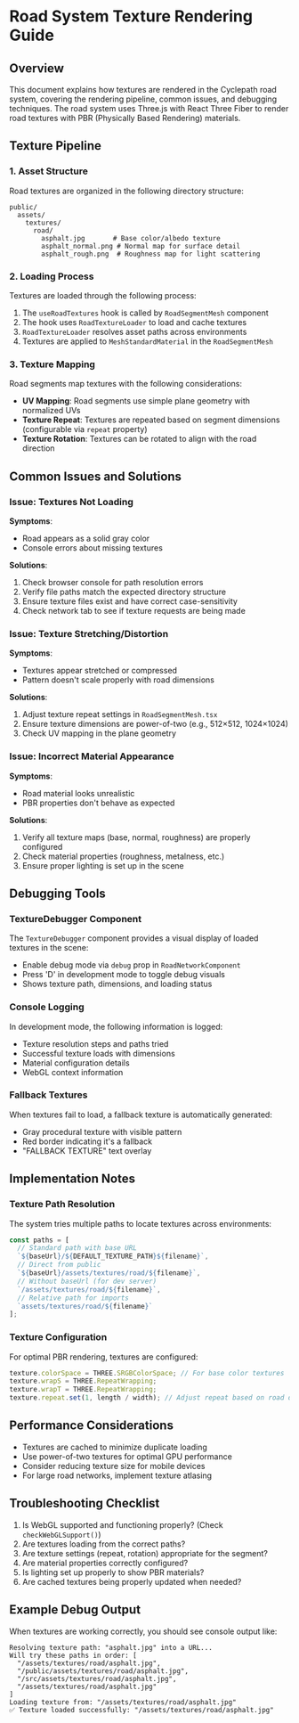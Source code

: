 # Road System Texture Rendering Guide

## Overview

This document explains how textures are rendered in the Cyclepath road system, covering the rendering pipeline, common issues, and debugging techniques. The road system uses Three.js with React Three Fiber to render road textures with PBR (Physically Based Rendering) materials.

## Texture Pipeline

### 1. Asset Structure

Road textures are organized in the following directory structure:

```
public/
  assets/
    textures/
      road/
        asphalt.jpg       # Base color/albedo texture
        asphalt_normal.png # Normal map for surface detail
        asphalt_rough.png  # Roughness map for light scattering
```

### 2. Loading Process

Textures are loaded through the following process:

1. The `useRoadTextures` hook is called by `RoadSegmentMesh` component
2. The hook uses `RoadTextureLoader` to load and cache textures
3. `RoadTextureLoader` resolves asset paths across environments
4. Textures are applied to `MeshStandardMaterial` in the `RoadSegmentMesh`

### 3. Texture Mapping

Road segments map textures with the following considerations:

- **UV Mapping**: Road segments use simple plane geometry with normalized UVs
- **Texture Repeat**: Textures are repeated based on segment dimensions (configurable via `repeat` property)
- **Texture Rotation**: Textures can be rotated to align with the road direction

## Common Issues and Solutions

### Issue: Textures Not Loading

**Symptoms**:

- Road appears as a solid gray color
- Console errors about missing textures

**Solutions**:

1. Check browser console for path resolution errors
2. Verify file paths match the expected directory structure
3. Ensure texture files exist and have correct case-sensitivity
4. Check network tab to see if texture requests are being made

### Issue: Texture Stretching/Distortion

**Symptoms**:

- Textures appear stretched or compressed
- Pattern doesn't scale properly with road dimensions

**Solutions**:

1. Adjust texture repeat settings in `RoadSegmentMesh.tsx`
2. Ensure texture dimensions are power-of-two (e.g., 512×512, 1024×1024)
3. Check UV mapping in the plane geometry

### Issue: Incorrect Material Appearance

**Symptoms**:

- Road material looks unrealistic
- PBR properties don't behave as expected

**Solutions**:

1. Verify all texture maps (base, normal, roughness) are properly configured
2. Check material properties (roughness, metalness, etc.)
3. Ensure proper lighting is set up in the scene

## Debugging Tools

### TextureDebugger Component

The `TextureDebugger` component provides a visual display of loaded textures in the scene:

- Enable debug mode via `debug` prop in `RoadNetworkComponent`
- Press 'D' in development mode to toggle debug visuals
- Shows texture path, dimensions, and loading status

### Console Logging

In development mode, the following information is logged:

- Texture resolution steps and paths tried
- Successful texture loads with dimensions
- Material configuration details
- WebGL context information

### Fallback Textures

When textures fail to load, a fallback texture is automatically generated:

- Gray procedural texture with visible pattern
- Red border indicating it's a fallback
- "FALLBACK TEXTURE" text overlay

## Implementation Notes

### Texture Path Resolution

The system tries multiple paths to locate textures across environments:

```typescript
const paths = [
  // Standard path with base URL
  `${baseUrl}/${DEFAULT_TEXTURE_PATH}${filename}`,
  // Direct from public
  `${baseUrl}/assets/textures/road/${filename}`,
  // Without baseUrl (for dev server)
  `/assets/textures/road/${filename}`,
  // Relative path for imports
  `assets/textures/road/${filename}`
];
```

### Texture Configuration

For optimal PBR rendering, textures are configured:

```typescript
texture.colorSpace = THREE.SRGBColorSpace; // For base color textures
texture.wrapS = THREE.RepeatWrapping;
texture.wrapT = THREE.RepeatWrapping;
texture.repeat.set(1, length / width); // Adjust repeat based on road dimensions
```

## Performance Considerations

- Textures are cached to minimize duplicate loading
- Use power-of-two textures for optimal GPU performance
- Consider reducing texture size for mobile devices
- For large road networks, implement texture atlasing

## Troubleshooting Checklist

1. Is WebGL supported and functioning properly? (Check `checkWebGLSupport()`)
2. Are textures loading from the correct paths?
3. Are texture settings (repeat, rotation) appropriate for the segment?
4. Are material properties correctly configured?
5. Is lighting set up properly to show PBR materials?
6. Are cached textures being properly updated when needed?

## Example Debug Output

When textures are working correctly, you should see console output like:

```
Resolving texture path: "asphalt.jpg" into a URL...
Will try these paths in order: [
  "/assets/textures/road/asphalt.jpg",
  "/public/assets/textures/road/asphalt.jpg",
  "/src/assets/textures/road/asphalt.jpg",
  "/assets/textures/road/asphalt.jpg"
]
Loading texture from: "/assets/textures/road/asphalt.jpg"
✅ Texture loaded successfully: "/assets/textures/road/asphalt.jpg"
```
